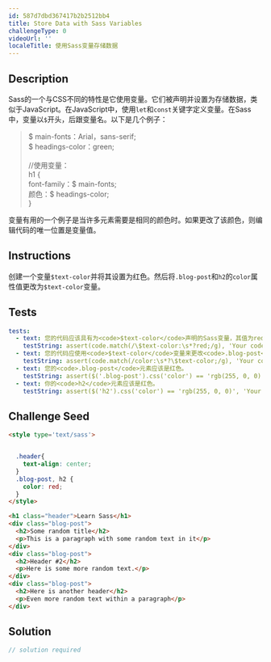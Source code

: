 ```yaml
---
id: 587d7dbd367417b2b2512bb4
title: Store Data with Sass Variables
challengeType: 0
videoUrl: ''
localeTitle: 使用Sass变量存储数据
---
```


## Description
<section id="description"> Sass的一个与CSS不同的特性是它使用变量。它们被声明并设置为存储数据，类似于JavaScript。在JavaScript中，使用<code>let</code>和<code>const</code>关键字定义变量。在Sass中，变量以<code>$</code>开头，后跟变量名。以下是几个例子： <blockquote> $ main-fonts：Arial，sans-serif; <br> $ headings-color：green; <br><br> //使用变量： <br> h1 { <br> font-family：$ main-fonts; <br>颜色：$ headings-color; <br> } </blockquote>变量有用的一个例子是当许多元素需要是相同的颜色时。如果更改了该颜色，则编辑代码的唯一位置是变量值。 </section>

## Instructions
<section id="instructions">创建一个变量<code>$text-color</code>并将其设置为红色。然后将<code>.blog-post</code>和<code>h2</code>的<code>color</code>属性值更改为<code>$text-color</code>变量。 </section>

## Tests
<section id='tests'>

```yml
tests:
  - text: 您的代码应该具有为<code>$text-color</code>声明的Sass变量，其值为red。
    testString: assert(code.match(/\$text-color:\s*?red;/g), 'Your code should have a Sass variable declared for <code>$text-color</code> with a value of red.');
  - text: 您的代码应使用<code>$text-color</code>变量来更改<code>.blog-post</code>和<code>h2</code>项的<code>color</code> 。
    testString: assert(code.match(/color:\s*?\$text-color;/g), 'Your code should use the <code>$text-color</code> variable to change the <code>color</code> for the <code>.blog-post</code> and <code>h2</code> items.');
  - text: 您的<code>.blog-post</code>元素应该是红色。
    testString: assert($('.blog-post').css('color') == 'rgb(255, 0, 0)', 'Your <code>.blog-post</code> element should have a </code>color</code> of red.');
  - text: 你的<code>h2</code>元素应该是红色。
    testString: assert($('h2').css('color') == 'rgb(255, 0, 0)', 'Your <code>h2</code> elements should have a </code>color</code> of red.');

```

</section>

## Challenge Seed
<section id='challengeSeed'>

<div id='html-seed'>

```html
<style type='text/sass'>


  .header{
    text-align: center;
  }
  .blog-post, h2 {
    color: red;
  }
</style>

<h1 class="header">Learn Sass</h1>
<div class="blog-post">
  <h2>Some random title</h2>
  <p>This is a paragraph with some random text in it</p>
</div>
<div class="blog-post">
  <h2>Header #2</h2>
  <p>Here is some more random text.</p>
</div>
<div class="blog-post">
  <h2>Here is another header</h2>
  <p>Even more random text within a paragraph</p>
</div>

```

</div>



</section>

## Solution
<section id='solution'>

```js
// solution required
```
</section>
